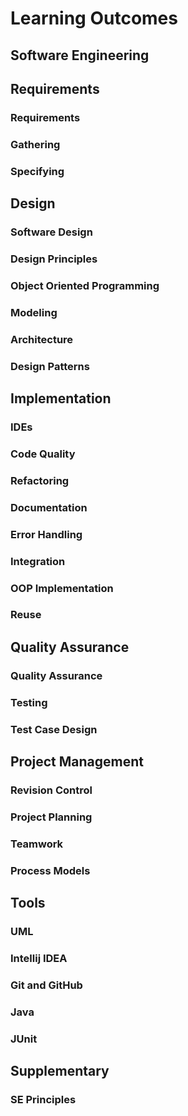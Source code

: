 <link rel="stylesheet" href="{{baseUrl}}/css/textbook.css">

<div class="website-content">

# Learning Outcomes

## Software Engineering

<include src="../softwareEngineering/prosAndCons/outcomes.md" />

## Requirements

### Requirements

<include src="../requirements/introduction/outcomes.md" />
<include src="../requirements/nonFunctionalRequirements/outcomes.md" />
<include src="../requirements/prioritizing/outcomes.md" />
<include src="../requirements/quality/outcomes.md" />

### Gathering

<include src="../gatheringRequirements/brainstorming/outcomes.md" />
<include src="../gatheringRequirements/userSurveys/outcomes.md" />
<include src="../gatheringRequirements/observation/outcomes.md" />
<include src="../gatheringRequirements/interviews/outcomes.md" />
<include src="../gatheringRequirements/focusGroups/outcomes.md" />
<include src="../gatheringRequirements/prototyping/outcomes.md" />
<include src="../gatheringRequirements/productSurveys/outcomes.md" />

### Specifying

<include src="../specifyingRequirements/prose/what/outcomes.md" />
<include src="../specifyingRequirements/featureList/what/outcomes.md" />

<include src="../specifyingRequirements/userStories/introduction/outcomes.md" />
<include src="../specifyingRequirements/userStories/details/outcomes.md" />
<include src="../specifyingRequirements/userStories/usage/outcomes.md" />

<include src="../specifyingRequirements/useCases/introduction/outcomes.md" />
<include src="../specifyingRequirements/useCases/identifying/outcomes.md" />
<include src="../specifyingRequirements/useCases/details/outcomes.md" />
<include src="../specifyingRequirements/useCases/usage/outcomes.md" />

<include src="../specifyingRequirements/glossary/what/outcomes.md" />
<include src="../specifyingRequirements/supplementaryRequirements/what/outcomes.md" />

## Design

### Software Design

<include src="../design/introduction/basic/outcomes.md" />
<include src="../design/introduction/multilevelDesign/outcomes.md" />

### Design Principles

<include src="../designPrinciples/abstraction/what/outcomes.md" />
<include src="../designPrinciples/coupling/what/outcomes.md" />
<include src="../designPrinciples/coupling/why/outcomes.md" />
<include src="../designPrinciples/coupling/how/outcomes.md" />
<include src="../designPrinciples/coupling/types/outcomes.md" />
<include src="../designPrinciples/cohesion/how/outcomes.md" />
<include src="../designPrinciples/cohesion/what/outcomes.md" />
<include src="../designPrinciples/cohesion/why/outcomes.md" />
<include src="../designPrinciples/dependencyInversionPrinciple/what/outcomes.md" />
<include src="../designPrinciples/openClosedPrinciple/what/outcomes.md" />

### Object Oriented Programming

<include src="../oopDesign/introduction/outcomes.md" />

<include src="../oopDesign/objects/basic/outcomes.md" />
<include src="../oopDesign/objects/abstraction/outcomes.md" />
<include src="../oopDesign/objects/encapsulation/outcomes.md" />

<include src="../oopDesign/classes/basic/outcomes.md" />
<include src="../oopDesign/classes/classLevelMembers/outcomes.md" />
<include src="../oopDesign/classes/enumerations/outcomes.md" />

<include src="../oopDesign/associations/basic/outcomes.md" />
<include src="../oopDesign/associations/navigability/outcomes.md" />
<include src="../oopDesign/associations/multiplicity/outcomes.md" />
<include src="../oopDesign/associations/dependencies/outcomes.md" />
<include src="../oopDesign/associations/composition/outcomes.md" />
<include src="../oopDesign/associations/aggregation/outcomes.md" />
<include src="../oopDesign/associations/associationClasses/outcomes.md" />

<include src="../oopDesign/inheritance/basic/outcomes.md" />
<include src="../oopDesign/inheritance/overriding/outcomes.md" />
<include src="../oopDesign/inheritance/overloading/outcomes.md" />
<include src="../oopDesign/inheritance/interfaces/outcomes.md" />
<include src="../oopDesign/inheritance/abstractClasses/outcomes.md" />
<include src="../oopDesign/inheritance/dynamicAndStaticBinding/outcomes.md" />
<include src="../oopDesign/inheritance/substitutability/outcomes.md" />

<include src="../oopDesign/polymorphism/introduction/outcomes.md" />
<include src="../oopDesign/polymorphism/basic/outcomes.md" />
<include src="../oopDesign/polymorphism/mechanism/outcomes.md" />

<include src="../oopDesign/conceptualizingSolution/introduction/outcomes.md" />
<include src="../oopDesign/conceptualizingSolution/basic/outcomes.md" />
<include src="../oopDesign/conceptualizingSolution/intermediate/outcomes.md" />

<include src="../oopDesign/faq/outcomes.md" />

### Modeling

<include src="../modeling/introduction/what/outcomes.md" />
<include src="../modeling/introduction/how/outcomes.md" />
<include src="../modeling/introduction/umlModels/outcomes.md" />

<include src="../modeling/modelingStructures/classDiagramsBasic/outcomes.md" />
<include src="../modeling/modelingStructures/classDiagramsIntermediate/outcomes.md" />
<include src="../modeling/modelingStructures/classDiagramsAdvanced/outcomes.md" />

<include src="../modeling/modelingStructures/objectDiagrams/outcomes.md" />

<include src="../modeling/modelingStructures/objectOrientedDomainModels/outcomes.md" />

<include src="../modeling/modelingStructures/deploymentDiagrams/outcomes.md" />
<include src="../modeling/modelingStructures/componentDiagrams/outcomes.md" />
<include src="../modeling/modelingStructures/packageDiagrams/outcomes.md" />
<include src="../modeling/modelingStructures/compositeStructureDiagrams/outcomes.md" />

<include src="../modeling/modelingBehaviors/activityDiagrams/outcomes.md" />

<include src="../modeling/modelingBehaviors/sequenceDiagramsBasic/outcomes.md" />
<include src="../modeling/modelingBehaviors/sequenceDiagramsIntermediate/outcomes.md" />
<include src="../modeling/modelingBehaviors/sequenceDiagramsAdvanced/outcomes.md" />

<include src="../modeling/modelingBehaviors/useCaseDiagrams/outcomes.md" />

<include src="../modeling/modelingBehaviors/timingDiagrams/outcomes.md" />
<include src="../modeling/modelingBehaviors/interactionOverviewDiagrams/outcomes.md" />
<include src="../modeling/modelingBehaviors/communicationDiagrams/outcomes.md" />
<include src="../modeling/modelingBehaviors/stateMachineDiagrams/outcomes.md" />

### Architecture

<include src="../architecture/introduction/what/outcomes.md" />
<include src="../architecture/architectureDiagrams/reading/outcomes.md" />
<include src="../architecture/architectureDiagrams/drawing/outcomes.md" />

<include src="../architecture/architecturalStyles/introduction/what/outcomes.md" />
<include src="../architecture/architecturalStyles/nTier/what/outcomes.md" />
<include src="../architecture/architecturalStyles/clientServer/what/outcomes.md" />
<include src="../architecture/architecturalStyles/transactionProcessing/what/outcomes.md" />
<include src="../architecture/architecturalStyles/serviceOriented/what/outcomes.md" />
<include src="../architecture/architecturalStyles/eventDriven/what/outcomes.md" />
<include src="../architecture/architecturalStyles/more/moreStyles/outcomes.md" />
<include src="../architecture/architecturalStyles/more/usingStyles/outcomes.md" />

### Design Patterns

<include src="../designPatterns/introduction/what/outcomes.md" />
<include src="../designPatterns/introduction/format/outcomes.md" />

<include src="../designPatterns/singleton/what/outcomes.md" />
<include src="../designPatterns/singleton/implementation/outcomes.md" />
<include src="../designPatterns/singleton/application/outcomes.md" />
<include src="../designPatterns/singleton/evaluation/outcomes.md" />

<include src="../designPatterns/abstractionOccurrence/what/outcomes.md" />

<include src="../designPatterns/facade/what/outcomes.md" />

<include src="../designPatterns/command/what/outcomes.md" />

<include src="../designPatterns/modelViewController/what/outcomes.md" />

<include src="../designPatterns/observer/what/outcomes.md" />

<include src="../designPatterns/more/combiningDesignPatterns/outcomes.md" />
<include src="../designPatterns/more/otherDesignPatterns/outcomes.md" />
<include src="../designPatterns/more/usingDesignPatterns/outcomes.md" />
<include src="../designPatterns/more/otherTypesOfPatterns/outcomes.md" />

## Implementation

### IDEs

<include src="../ides/introduction/what/outcomes.md" />
<include src="../ides/debugging/what/outcomes.md" />

### Code Quality

<include src="../codeQuality/introduction/basic/outcomes.md" />

<include src="../codeQuality/maximiseReadability/introduction/outcomes.md" />
<include src="../codeQuality/maximiseReadability/basic/outcomes.md" />
<include src="../codeQuality/maximiseReadability/intermediate/outcomes.md" />
<include src="../codeQuality/maximiseReadability/advanced/outcomes.md" />

<include src="../codeQuality/followStandard/introduction/outcomes.md" />
<include src="../codeQuality/followStandard/basic/outcomes.md" />
<include src="../codeQuality/followStandard/intermediate/outcomes.md" />

<include src="../codeQuality/nameWell/introduction/outcomes.md" />
<include src="../codeQuality/nameWell/basic/outcomes.md" />
<include src="../codeQuality/nameWell/intermediate/outcomes.md" />

<include src="../codeQuality/avoidShortcuts/introduction/outcomes.md" />
<include src="../codeQuality/avoidShortcuts/basic/outcomes.md" />
<include src="../codeQuality/avoidShortcuts/intermediate/outcomes.md" />

<include src="../codeQuality/commentMinimally/introduction/outcomes.md" />
<include src="../codeQuality/commentMinimally/basic/outcomes.md" />
<include src="../codeQuality/commentMinimally/intermediate/outcomes.md" />

### Refactoring

<include src="../refactoring/what/outcomes.md" />
<include src="../refactoring/how/outcomes.md" />
<include src="../refactoring/when/outcomes.md" />

### Documentation

<include src="../documentation/introduction/what/outcomes.md" />

<include src="../documentation/guidelines/goTopDown/what/outcomes.md" />
<include src="../documentation/guidelines/goTopDown/why/outcomes.md" />
<include src="../documentation/guidelines/goTopDown/how/outcomes.md" />

<include src="../documentation/guidelines/aimForComprehensibility/what/outcomes.md" />
<include src="../documentation/guidelines/aimForComprehensibility/how/outcomes.md" />

<include src="../documentation/guidelines/documentMinimally/how/outcomes.md" />
<include src="../documentation/guidelines/documentMinimally/what/outcomes.md" />

<include src="../documentation/tools/javaDoc/how/outcomes.md" />
<include src="../documentation/tools/javaDoc/what/outcomes.md" />

<include src="../documentation/tools/markdown/what/outcomes.md" />
<include src="../documentation/tools/markdown/how/outcomes.md" />

<include src="../documentation/tools/asciiDoc/what/outcomes.md" />

### Error Handling

<include src="../errorHandling/introduction/what/outcomes.md" />

<include src="../errorHandling/exceptions/what/outcomes.md" />
<include src="../errorHandling/exceptions/how/outcomes.md" />
<include src="../errorHandling/exceptions/when/outcomes.md" />

<include src="../errorHandling/assertions/what/outcomes.md" />
<include src="../errorHandling/assertions/how/outcomes.md" />
<include src="../errorHandling/assertions/when/outcomes.md" />

<include src="../errorHandling/logging/what/outcomes.md" />
<include src="../errorHandling/logging/why/outcomes.md" />
<include src="../errorHandling/logging/how/outcomes.md" />

<include src="../errorHandling/assertions/exceptionsVsAssertions/outcomes.md" />

<include src="../errorHandling/defensiveProgramming/what/outcomes.md" />
<include src="../errorHandling/defensiveProgramming/compulsoryAssociations/outcomes.md" />
<include src="../errorHandling/defensiveProgramming/1to1Associations/outcomes.md" />
<include src="../errorHandling/defensiveProgramming/referentialIntegrity/outcomes.md" />
<include src="../errorHandling/defensiveProgramming/when/outcomes.md" />

<include src="../errorHandling/designByContract/what/outcomes.md" />

### Integration

<include src="../integration/introduction/what/outcomes.md" />

<include src="../integration/approaches/lateVsEarly/outcomes.md" />
<include src="../integration/approaches/bigBangVsIncremental/outcomes.md" />
<include src="../integration/approaches/topDownVsBottomUp/outcomes.md" />

<include src="../integration/buildAutomation/what/outcomes.md" />
<include src="../integration/buildAutomation/continuousIntegrationDeployment/outcomes.md" />

### OOP Implementation

<include src="../oopImplementation/classes/outcomes.md" />
<include src="../oopImplementation/associations/outcomes.md" />
<include src="../oopImplementation/dependencies/outcomes.md" />
<include src="../oopImplementation/composition/outcomes.md" />
<include src="../oopImplementation/aggregation/outcomes.md" />
<include src="../oopImplementation/associationClasses/outcomes.md" />
<include src="../oopImplementation/inheritance/outcomes.md" />
<include src="../oopImplementation/overriding/outcomes.md" />
<include src="../oopImplementation/overloading/outcomes.md" />
<include src="../oopImplementation/interfaces/outcomes.md" />
<include src="../oopImplementation/abstractClasses/outcomes.md" />
<include src="../oopImplementation/polymorphism/outcomes.md" />
<include src="../oopImplementation/substitutability/outcomes.md" />

### Reuse

<include src="../reuse/introduction/what/outcomes.md" />
<include src="../reuse/introduction/when/outcomes.md" />

<include src="../reuse/apis/what/outcomes.md" />
<include src="../reuse/apis/designingAPIs/outcomes.md" />

<include src="../reuse/libraries/what/outcomes.md" />
<include src="../reuse/libraries/how/outcomes.md" />

<include src="../reuse/frameworks/what/outcomes.md" />
<include src="../reuse/frameworks/frameworksVsLibraries/outcomes.md" />

<include src="../reuse/platforms/what/outcomes.md" />

<include src="../reuse/cloudComputing/what/outcomes.md" />
<include src="../reuse/cloudComputing/services/outcomes.md" />

## Quality Assurance

### Quality Assurance

<include src="../qualityAssurance/introduction/what/outcomes.md" />
<include src="../qualityAssurance/introduction/validationVsVerification/outcomes.md" />

<include src="../qualityAssurance/codeReviews/what/outcomes.md" />
<include src="../qualityAssurance/staticAnalysis/what/outcomes.md" />
<include src="../qualityAssurance/formalVerification/what/outcomes.md" />

### Testing

<include src="../testing/introduction/what/outcomes.md" />
<include src="../testing/introduction/testability/outcomes.md" />

<include src="../testing/testingTypes/unitTesting/what/outcomes.md" />
<include src="../testing/testingTypes/unitTesting/stubs/outcomes.md" />
<include src="../testing/testingTypes/unitTesting/mocks/outcomes.md" />

<include src="../testing/testingTypes/integrationTesting/what/outcomes.md" />

<include src="../testing/testingTypes/systemTesting/what/outcomes.md" />

<include src="../testing/testingTypes/alphaBetaTesting/what/outcomes.md" />

<include src="../testing/testingTypes/developerTesting/what/outcomes.md" />
<include src="../testing/testingTypes/developerTesting/why/outcomes.md" />

<include src="../testing/testingTypes/exploratoryVsScriptedTesting/what/outcomes.md" />
<include src="../testing/testingTypes/exploratoryVsScriptedTesting/when/outcomes.md" />

<include src="../testing/testingTypes/acceptanceTesting/what/outcomes.md" />
<include src="../testing/testingTypes/acceptanceTesting/acceptanceVsSystemTesting/outcomes.md" />

<include src="../testing/testingTypes/regressionTesting/what/outcomes.md" />

<include src="../testing/testAutomation/what/outcomes.md" />
<include src="../testing/testAutomation/testingTextUis/outcomes.md" />
<include src="../testing/testAutomation/usingTestDrivers/outcomes.md" />
<include src="../testing/testAutomation/tools/outcomes.md" />
<include src="../testing/testAutomation/testingGuis/outcomes.md" />

<include src="../testing/testCoverage/what/outcomes.md" />
<include src="../testing/testCoverage/how/outcomes.md" />

<include src="../testing/dependencyInjection/what/outcomes.md" />
<include src="../testing/dependencyInjection/how/outcomes.md" />

<include src="../testing/tdd/what/outcomes.md" />
<include src="../testing/tdd/how/outcomes.md" />

### Test Case Design

<include src="../testCaseDesign/introduction/what/outcomes.md" />
<include src="../testCaseDesign/introduction/positiveVsNegative/outcomes.md" />
<include src="../testCaseDesign/introduction/blackVsGlass/outcomes.md" />

<include src="../testCaseDesign/equivalencePartitions/what/outcomes.md" />
<include src="../testCaseDesign/equivalencePartitions/basic/outcomes.md" />
<include src="../testCaseDesign/equivalencePartitions/intermediate/outcomes.md" />

<include src="../testCaseDesign/boundaryValueAnalysis/what/outcomes.md" />
<include src="../testCaseDesign/boundaryValueAnalysis/how/outcomes.md" />

<include src="../testCaseDesign/combiningTestInputs/why/outcomes.md" />
<include src="../testCaseDesign/combiningTestInputs/combinationStrategies/outcomes.md" />
<include src="../testCaseDesign/combiningTestInputs/heuristicValid/outcomes.md" />
<include src="../testCaseDesign/combiningTestInputs/heuristicInvalid/outcomes.md" />
<include src="../testCaseDesign/combiningTestInputs/mix/outcomes.md" />

<include src="../testCaseDesign/more/testingUseCases/outcomes.md" />

<include src="../testCaseDesign/summary/recap/outcomes.md" />
<include src="../testCaseDesign/summary/exercises/outcomes.md" />

## Project Management

### Revision Control

<include src="../revisionControl/what/outcomes.md" />
<include src="../revisionControl/otherNames/outcomes.md" />
<include src="../revisionControl/repositories/outcomes.md" />
<include src="../revisionControl/savingHistory/outcomes.md" />
<include src="../revisionControl/usingHistory/outcomes.md" />
<include src="../revisionControl/remoteRepositories/outcomes.md" />
<include src="../revisionControl/branching/outcomes.md" />
<include src="../revisionControl/drcsVsCrcs/outcomes.md" />
<include src="../revisionControl/forkingWorkflow/outcomes.md" />
<include src="../revisionControl/featureBranchFlow/outcomes.md" />
<include src="../revisionControl/centralizedFlow/outcomes.md" />

### Project Planning

<include src="../projectPlanning/workBreakdownStructure/outcomes.md" />
<include src="../projectPlanning/milestones/outcomes.md" />
<include src="../projectPlanning/buffers/outcomes.md" />
<include src="../projectPlanning/issueTrackers/outcomes.md" />
<include src="../projectPlanning/ganttCharts/outcomes.md" />
<include src="../projectPlanning/pertCharts/outcomes.md" />

### Teamwork

<include src="../teamwork/teamStructures/outcomes.md" />

### Process Models

<include src="../processModels/introduction/what/outcomes.md" />
<include src="../processModels/introduction/sequentialModels/outcomes.md" />
<include src="../processModels/introduction/iterativeModels/outcomes.md" />
<include src="../processModels/introduction/agileModels/outcomes.md" />

<include src="../processModels/exampleProcessModels/xp/outcomes.md" />
<include src="../processModels/exampleProcessModels/scrum/outcomes.md" />
<include src="../processModels/exampleProcessModels/unifiedProcess/outcomes.md" />

<include src="../processModels/more/cmmi/outcomes.md" />

<include src="../processModels/summary/recap/outcomes.md" />

## Tools

### UML

<include src="../uml/classDiagrams/introduction/introduction/outcomes.md" />

<include src="../uml/classDiagrams/classes/introduction/outcomes.md" />

<include src="../uml/classDiagrams/associations/basics/outcomes.md" />
<include src="../uml/classDiagrams/associations/navigability/outcomes.md" />
<include src="../uml/classDiagrams/associations/roles/outcomes.md" />
<include src="../uml/classDiagrams/associations/labels/outcomes.md" />
<include src="../uml/classDiagrams/associations/multiplicity/outcomes.md" />

<include src="../uml/classDiagrams/dependencies/introduction/outcomes.md" />

<include src="../uml/classDiagrams/associationsAsAttributes/introduction/outcomes.md" />

<include src="../uml/classDiagrams/enumerations/introduction/outcomes.md" />

<include src="../uml/classDiagrams/classLevelMembers/introduction/outcomes.md" />

<include src="../uml/classDiagrams/associationClasses/introduction/outcomes.md" />

<include src="../uml/classDiagrams/composition/introduction/outcomes.md" />

<include src="../uml/classDiagrams/aggregation/introduction/outcomes.md" />

<include src="../uml/classDiagrams/classInheritance/introduction/outcomes.md" />
<include src="../uml/classDiagrams/abstractClasses/introduction/outcomes.md" />
<include src="../uml/classDiagrams/interfaces/introduction/outcomes.md" />

<include src="../uml/sequenceDiagrams/introduction/introduction/outcomes.md" />
<include src="../uml/sequenceDiagrams/basics/introduction/outcomes.md" />
<include src="../uml/sequenceDiagrams/objectCreation/introduction/outcomes.md" />
<include src="../uml/sequenceDiagrams/objectDeletion/introduction/outcomes.md" />
<include src="../uml/sequenceDiagrams/loops/introduction/outcomes.md" />
<include src="../uml/sequenceDiagrams/selfInvocation/introduction/outcomes.md" />
<include src="../uml/sequenceDiagrams/alternativePaths/introduction/outcomes.md" />
<include src="../uml/sequenceDiagrams/optionalPaths/introduction/outcomes.md" />
<include src="../uml/sequenceDiagrams/parallelPaths/introduction/outcomes.md" />
<include src="../uml/sequenceDiagrams/referenceFrames/introduction/outcomes.md" />
<include src="../uml/sequenceDiagrams/minimalNotation/introduction/outcomes.md" />

<include src="../uml/objectDiagrams/introduction/introduction/outcomes.md" />
<include src="../uml/objectDiagrams/objects/introduction/outcomes.md" />
<include src="../uml/objectDiagrams/objectStructures/introduction/outcomes.md" />

<include src="../uml/activityDiagrams/introduction/what/outcomes.md" />
<include src="../uml/activityDiagrams/basicNotations/linearPaths/outcomes.md" />
<include src="../uml/activityDiagrams/basicNotations/alternatePaths/outcomes.md" />
<include src="../uml/activityDiagrams/basicNotations/parallelPaths/outcomes.md" />
<include src="../uml/activityDiagrams/basicNotations/rakes/outcomes.md" />
<include src="../uml/activityDiagrams/basicNotations/swimlanes/outcomes.md" />
<include src="../uml/activityDiagrams/basicNotations/combined/outcomes.md" />

<include src="../uml/notes/constraints/outcomes.md" />
<include src="../uml/notes/notes/outcomes.md" />

<include src="../uml/misc/objectVsClassDiagrams/introduction/outcomes.md" />

### Intellij IDEA

<include src="../intellij/projectSetup/outcomes.md" />
<include src="../intellij/codeNavigation/outcomes.md" />
<include src="../intellij/productivityShortcuts/outcomes.md" />
<include src="../intellij/debuggingBasic/outcomes.md" />
<include src="../intellij/debuggingIntermediate/outcomes.md" />
<include src="../intellij/refactoring/outcomes.md" />

### Git and GitHub

<include src="../gitAndGithub/init/outcomes.md" />
<include src="../gitAndGithub/commit/outcomes.md" />
<include src="../gitAndGithub/ignore/outcomes.md" />
<include src="../gitAndGithub/tag/outcomes.md" />
<include src="../gitAndGithub/checkout/outcomes.md" />
<include src="../gitAndGithub/stash/outcomes.md" />
<include src="../gitAndGithub/clone/outcomes.md" />
<include src="../gitAndGithub/pull/outcomes.md" />
<include src="../gitAndGithub/push/outcomes.md" />
<include src="../gitAndGithub/branch/outcomes.md" />
<include src="../gitAndGithub/mergeConflicts/outcomes.md" />
<include src="../gitAndGithub/createPRs/outcomes.md" />
<include src="../gitAndGithub/managePRs/outcomes.md" />
<include src="../gitAndGithub/forkingWorkflow/outcomes.md" />

### Java

<include src="../javaTools/collections/outcomes.md" />
<include src="../javaTools/enums/outcomes.md" />
<include src="../javaTools/varargs/outcomes.md" />
<include src="../javaTools/javaFXBasic/outcomes.md" />
<include src="../javaTools/streamsBasic/outcomes.md" />

### JUnit

<include src="../junit/basic/outcomes.md" />
<include src="../junit/intermediate/outcomes.md" />

## Supplementary

### SE Principles

<include src="../principles/what/outcomes.md" />
<include src="../principles/singleResponsibilityPrinciple/outcomes.md" />
<include src="../principles/interfaceSegregationPrinciple/outcomes.md" />
<include src="../principles/liskovSubstitutionPrinciple/outcomes.md" />
<include src="../principles/dependencyInversionPrinciple/outcomes.md" />
<include src="../principles/solidPrinciples/outcomes.md" />
<include src="../principles/separationOfConcernsPrinciple/outcomes.md" />
<include src="../principles/lawOfDemeter/outcomes.md" />
<include src="../principles/brooksLaw/outcomes.md" />
<include src="../principles/yagniPrinciple/outcomes.md" />
<include src="../principles/dryPrinciple/outcomes.md" />

